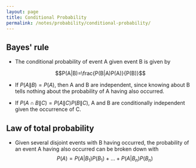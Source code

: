 ```yaml
---
layout: page
title: Conditional Probability
permalink: /notes/probability/conditional-probability/
---
```


## Bayes' rule
- The conditional probability of event A given event B is given by

$$P(A|B)=\frac{P(B|A)P(A)}{P(B)}$$

- If $P(A \| B)=P(A)$, then A and B are independent, since knowing about B tells nothing about the probability of A having also occurred.

- If $P(A \cap B \| C) = P(A\|C)P(B\|C)$, A and B are conditionally independent given the occurrence of C.

## Law of total probability
- Given several disjoint events with B having occurred, the probability of an event A having also occurred can be broken down with
$$P(A) = P(A|B_1)P(B_1)+...+P(A|B_n)P(B_n)$$